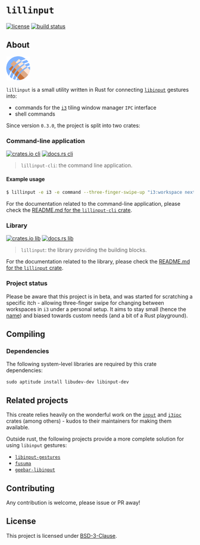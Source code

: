 # `lillinput`

[![license]](LICENSE)
[![build status]](https://github.com/diego-plan9/lillinput/actions/workflows/default.yml)

## About

<img src="doc/assets/logo.svg" width="64px" alt="lillinput logo">

`lillinput` is a small utility written in Rust for connecting [`libinput`]
gestures into:
* commands for the [`i3`] tiling window manager `IPC` interface
* shell commands

Since version `0.3.0`, the project is split into two crates:

### Command-line application

[![crates.io cli]](https://crates.io/crates/lillinput-cli)
[![docs.rs cli]](https://docs.rs/lillinput-cli)

> `lillinput-cli`: the command line application.

#### Example usage

```bash
$ lillinput -e i3 -e command --three-finger-swipe-up "i3:workspace next" --three-finger-swipe-down "command:touch /tmp/myfile"
```

For the documentation related to the command-line application, please check the
[README.md for the `lillinput-cli` crate].

### Library

[![crates.io lib]](https://crates.io/crates/lillinput)
[![docs.rs lib]](https://docs.rs/lillinput)

> `lillinput`: the library providing the building blocks.

For the documentation related to the library, please check the
[README.md for the `lillinput` crate].

### Project status

Please be aware that this project is in beta, and was started for scratching
a specific itch - allowing three-finger swipe for changing between workspaces
in `i3` under a personal setup. It aims to stay small (hence the [name]) and
biased towards custom needs (and a bit of a Rust playground).

## Compiling

### Dependencies

The following system-level libraries are required by this crate dependencies:

```
sudo aptitude install libudev-dev libinput-dev
```

## Related projects

This create relies heavily on the wonderful work on the [`input`] and [`i3ipc`]
crates (among others) - kudos to their maintainers for making them available.

Outside rust, the following projects provide a more complete solution for using
`libinput` gestures:

* [`libinput-gestures`]
* [`fusuma`]
* [`geebar-libinput`]

## Contributing

Any contribution is welcome, please issue or PR away!

## License

This project is licensed under [BSD-3-Clause].

[BSD-3-Clause]: LICENSE
[`i3`]: https://i3wm.org/
[`libinput`]: https://www.freedesktop.org/wiki/Software/libinput/
[name]: https://en.wikipedia.org/wiki/Lilliput_and_Blefuscu
[README.md for the `lillinput-cli` crate]: crates/lillinput-cli
[README.md for the `lillinput` crate]: crates/lillinput

[`i3ipc`]: https://github.com/tmerr/i3ipc-rs
[`input`]: https://github.com/Smithay/input.rs

[`libinput-gestures`]: https://github.com/bulletmark/libinput-gestures
[`fusuma`]: https://github.com/iberianpig/fusuma
[`geebar-libinput`]: https://github.com/Coffee2CodeNL/gebaar-libinput

[crates.io cli]: https://img.shields.io/crates/v/lillinput-cli
[crates.io lib]: https://img.shields.io/crates/v/lillinput
[license]: https://img.shields.io/crates/l/lillinput
[build status]: https://github.com/diego-plan9/lillinput/actions/workflows/default.yml/badge.svg
[docs.rs cli]: https://img.shields.io/docsrs/lilllinput-cli
[docs.rs lib]: https://img.shields.io/docsrs/lilllinput
